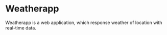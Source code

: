 # Weatherapp
Weatherapp is a web application, which response weather of location with real-time data.
